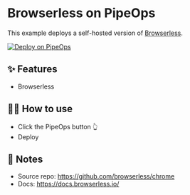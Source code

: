 # Browserless on PipeOps

This example deploys a self-hosted version of [Browserless](https://browserless.io/).

[![Deploy on PipeOps](https://pub-a1fbf367a4cd458487cfa3f29154ac93.r2.dev/Default.png)](https://railway.app/template/0ELOuE?referralCode=IQhE0B)

## ✨ Features

- Browserless

## 💁‍♀️ How to use

- Click the PipeOps button 👆
- Deploy

## 📝 Notes
- Source repo: https://github.com/browserless/chrome
- Docs: https://docs.browserless.io/
